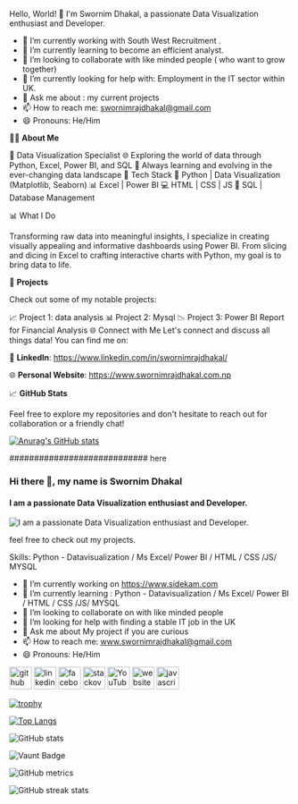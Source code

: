 
Hello, World! 👋
I'm Swornim Dhakal, a passionate Data Visualization enthusiast and Developer.

- 🔭 I’m currently working with South West Recruitment .
- 🌱 I’m currently learning to become an efficient analyst.
- 👯 I’m looking to collaborate with like minded people ( who want to grow together)
- 🤔 I’m currently looking for help with: Employment in the IT sector within UK. 
- 💬 Ask me about : my current projects 
- 📫 How to reach me: swornimrajdhakal@gmail.com
- 😄 Pronouns: He/Him

👩‍💻 **About Me**


💼 Data Visualization Specialist 
🌐 Exploring the world of data through Python, Excel, Power BI, and SQL
🚀 Always learning and evolving in the ever-changing data landscape
🔧 Tech Stack
🐍 Python | Data Visualization (Matplotlib, Seaborn)
📊 Excel | Power BI
💻 HTML | CSS | JS
📁 SQL | Database Management


📊 What I Do

Transforming raw data into meaningful insights, I specialize in creating visually appealing and informative dashboards using Power BI. From slicing and dicing in Excel to crafting interactive charts with Python, my goal is to bring data to life.

🚀 **Projects**

Check out some of my notable projects:

📈 Project 1: data analysis
📊 Project 2: Mysql 
📉 Project 3: Power BI Report for Financial Analysis
🌐 Connect with Me
Let's connect and discuss all things data! You can find me on:

💼 **LinkedIn**: https://www.linkedin.com/in/swornimrajdhakal/


🌐 **Personal Website**:  https://www.swornimrajdhakal.com.np


📈 **GitHub Stats**


Feel free to explore my repositories and don't hesitate to reach out for collaboration or a friendly chat!

[![Anurag's GitHub stats](https://github-readme-stats.vercel.app/api?username=SwornimRajDhakal)](https://github.com/anuraghazra/github-readme-stats)




############################ here 

### Hi there 👋, my name is Swornim Dhakal
#### I am a passionate Data Visualization enthusiast and Developer.
![I am a passionate Data Visualization enthusiast and Developer.](https://arturssmirnovs.github.io/github-profile-readme-generator/images/banner.png)

feel free to check out my projects.

Skills: Python - Datavisualization / Ms Excel/ Power BI / HTML / CSS /JS/ MYSQL

- 🔭 I’m currently working on https://www.sidekam.com 
- 🌱 I’m currently learning : Python - Datavisualization / Ms Excel/ Power BI / HTML / CSS /JS/ MYSQL 
- 👯 I’m looking to collaborate on with like minded people 
- 🤔 I’m looking for help with finding a stable IT job in the UK 
- 💬 Ask me about My project if you are curious 
- 📫 How to reach me: www.swornimrajdhakal@gmail.com 
- 😄 Pronouns: He/Him 


[<img src='https://cdn.jsdelivr.net/npm/simple-icons@3.0.1/icons/github.svg' alt='github' height='40'>](https://github.com/https://github.com/SwornimRajDhakal)  [<img src='https://cdn.jsdelivr.net/npm/simple-icons@3.0.1/icons/linkedin.svg' alt='linkedin' height='40'>](https://www.linkedin.com/in/https://www.linkedin.com/in/swornimrajdhakal//)  [<img src='https://cdn.jsdelivr.net/npm/simple-icons@3.0.1/icons/facebook.svg' alt='facebook' height='40'>](https://www.facebook.com/https://www.facebook.com/sidekam/)  [<img src='https://cdn.jsdelivr.net/npm/simple-icons@3.0.1/icons/stackoverflow.svg' alt='stackoverflow' height='40'>](https://stackoverflow.com/users/https://stackoverflow.com/users/14188307/swornim-raj-dhakal)  [<img src='https://cdn.jsdelivr.net/npm/simple-icons@3.0.1/icons/youtube.svg' alt='YouTube' height='40'>](https://www.youtube.com/channel/https://www.youtube.com/@sidekam8412)  [<img src='https://cdn.jsdelivr.net/npm/simple-icons@3.0.1/icons/icloud.svg' alt='website' height='40'>](https://www.swornimrajdhakal.com.np)  [<img src='https://cdn.jsdelivr.net/npm/simple-icons@3.0.1/icons/javascript.svg' alt='javascript' height='40'>](https://www.sidekam.com)  

[![trophy](https://github-profile-trophy.vercel.app/?username=https://github.com/SwornimRajDhakal)](https://github.com/ryo-ma/github-profile-trophy)

[![Top Langs](https://github-readme-stats.vercel.app/api/top-langs/?username=https://github.com/SwornimRajDhakal)](https://github.com/anuraghazra/github-readme-stats)

![GitHub stats](https://github-readme-stats.vercel.app/api?username=https://github.com/SwornimRajDhakal&show_icons=true)  

![Vaunt Badge](https://api.vaunt.dev/v1/github/entities/https://github.com/SwornimRajDhakal/contributions?format=svg&private=false)  

![GitHub metrics](https://metrics.lecoq.io/https://github.com/SwornimRajDhakal)  

![GitHub streak stats](https://streak-stats.demolab.com/?user=https://github.com/SwornimRajDhakal)  


